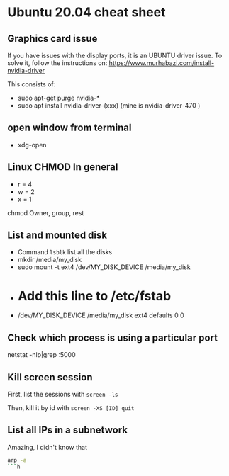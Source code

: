 # Ubuntu 20.04 cheat sheet

## Graphics card issue

If you have issues with the display ports, it is an UBUNTU driver issue.
To solve it, follow the instructions on: https://www.murhabazi.com/install-nvidia-driver

This consists of:
  - sudo apt-get purge nvidia-*
  - sudo apt install nvidia-driver-(xxx)  (mine is nvidia-driver-470 )

  
  
## open window from terminal

 - xdg-open


## Linux CHMOD In general

 - r = 4
 - w = 2
 - x = 1

 chmod Owner, group, rest
 
 ## List and mounted disk
 
  - Command `lsblk` list all the disks
  - mkdir /media/my_disk
  - sudo mount -t ext4 /dev/MY_DISK_DEVICE /media/my_disk
  -  # Add this line to /etc/fstab 
  -  /dev/MY_DISK_DEVICE       /media/my_disk ext4    defaults        0       0

## Check which process is using a particular port

netstat -nlp|grep :5000

## Kill screen session

First, list the sessions with `screen -ls`

Then, kill it by id with `screen -XS [ID] quit`


## List all IPs in a subnetwork

Amazing, I didn't know that

```bash
arp -a
```h

